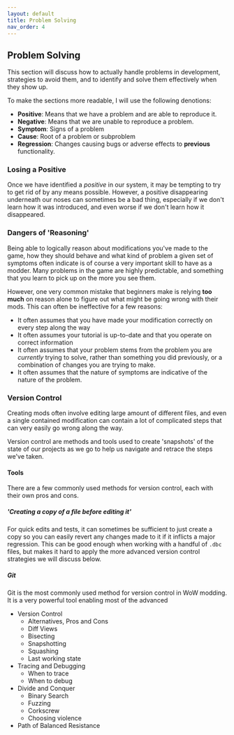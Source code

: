 ```yaml
---
layout: default
title: Problem Solving
nav_order: 4
---
```


## Problem Solving

This section will discuss how to actually handle problems in development, strategies to avoid them, and to identify and solve them effectively when they show up.

To make the sections more readable, I will use the following denotions:

- **Positive**: Means that we have a problem and are able to reproduce it.
- **Negative**: Means that we are unable to reproduce a problem.
- **Symptom**: Signs of a problem
- **Cause**: Root of a problem or subproblem
- **Regression**: Changes causing bugs or adverse effects to **previous** functionality.

### Losing a Positive

Once we have identified a _positive_ in our system, it may be tempting to try to get rid of by any means possible. However, a positive disappearing underneath our noses can sometimes be a bad thing, especially if we don't learn how it was introduced, and even worse if we don't learn how it disappeared.

### Dangers of 'Reasoning'

Being able to logically reason about modifications you've made to the game, how they should behave and what kind of problem a given set of symptoms often indicate is of course a very important skill to have as a modder. Many problems in the game are highly predictable, and something that you learn to pick up on the more you see them.

However, one very common mistake that beginners make is relying **too much** on reason alone to figure out what might be going wrong with their mods. This can often be ineffective for a few reasons:

- It often assumes that you have made your modification correctly on every step along the way
- It often assumes your tutorial is up-to-date and that you operate on correct information
- It often assumes that your problem stems from the problem you are _currently_ trying to solve, rather than something you did previously, or a combination of changes you are trying to make.
- It often assumes that the nature of symptoms are indicative of the nature of the problem.

### Version Control

Creating mods often involve editing large amount of different files, and even a single contained modification can contain a lot of complicated steps that can very easily go wrong along the way.

Version control are methods and tools used to create 'snapshots' of the state of our projects as we go to help us navigate and retrace the steps we've taken.

#### Tools

There are a few commonly used methods for version control, each with their own pros and cons.

##### 'Creating a copy of a file before editing it'

For quick edits and tests, it can sometimes be sufficient to just create a copy so you can easily revert any changes made to it if it inflicts a major regression. This can be good enough when working with a handful of `.dbc` files, but makes it hard to apply the more advanced version control strategies we will discuss below.

##### Git

Git is the most commonly used method for version control in WoW modding. It is a very powerful tool enabling most of the advanced 

- Version Control
    - Alternatives, Pros and Cons
    - Diff Views
    - Bisecting
    - Snapshotting
    - Squashing
    - Last working state
- Tracing and Debugging
    - When to trace
    - When to debug
- Divide and Conquer
    - Binary Search
    - Fuzzing
    - Corkscrew
    - Choosing violence
- Path of Balanced Resistance